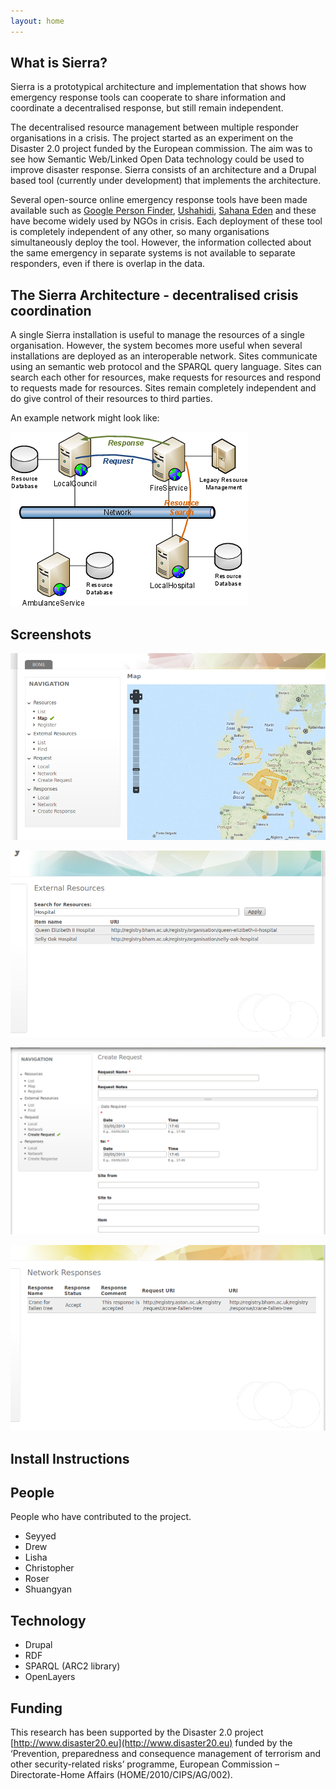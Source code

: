 ```yaml
---
layout: home
---
```

## What is Sierra?

Sierra is a prototypical architecture and implementation that shows how emergency response tools can cooperate to share information and coordinate a decentralised response, but still remain independent.

The decentralised resource management between multiple responder organisations in a crisis. The project started as an experiment on the Disaster 2.0 project funded by the European commission. The aim was to see how Semantic Web/Linked Open Data technology could be used to improve disaster response. Sierra consists of an architecture and a Drupal based tool (currently under development) that implements the architecture.

Several open-source online emergency response tools have been made available such as [Google Person Finder](http://google.org/personfinder/), [Ushahidi](http://www.ushahidi.com/), [Sahana Eden](http://eden.sahanafoundation.org/) and these have become widely used by NGOs in crisis. Each deployment of these tool is completely independent of any other, so many organisations simultaneously deploy the tool. However, the information collected about the same emergency in separate systems is not available to separate responders, even if there is overlap in the data.

## The Sierra Architecture - decentralised crisis coordination 

A single Sierra installation is useful to manage the resources of a single organisation. However, the system becomes more useful when several installations are deployed as an interoperable network. Sites communicate using an semantic web protocol and the SPARQL query language. Sites can search each other for resources, make requests for resources and respond to requests made for resources. Sites remain completely independent and do give control of their resources to third parties.

An example network might look like:

![Network](figs/net.png)

## Screenshots

![Front Page](figs/s-map.png)

![Search](figs/s-search.png)

![Make Request](figs/s-request.png)

![View Response](figs/s-response.png)

## Install Instructions

## People

People who have contributed to the project.

- Seyyed
- Drew
- Lisha
- Christopher
- Roser
- Shuangyan

## Technology

- Drupal
- RDF
- SPARQL (ARC2 library)
- OpenLayers

## Funding

This research has been supported by the Disaster 2.0 project [http://www.disaster20.eu](http://www.disaster20.eu) funded by the ‘Prevention, preparedness and consequence management of terrorism and other security-related risks’ programme, European Commission – Directorate-Home Affairs (HOME/2010/CIPS/AG/002).


